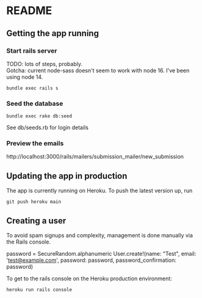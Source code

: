 # README

## Getting the app running

### Start rails server

TODO: lots of steps, probably.  
Gotcha: current node-sass doesn't seem to work with node 16.  I've been using node 14.

`bundle exec rails s`

### Seed the database

`bundle exec rake db:seed`

See db/seeds.rb for login details

### Preview the emails
http://localhost:3000/rails/mailers/submission_mailer/new_submission

## Updating the app in production

The app is currently running on Heroku.  To push the latest version up, run

`git push heroku main`

## Creating a user

To avoid spam signups and complexity, management is done manually via the Rails console.

password = SecureRandom.alphanumeric
User.create!(name: "Test", email: 'test@example.com', password: password, password_confirmation: password)

To get to the rails console on the Heroku production environment: 

`heroku run rails console` 
